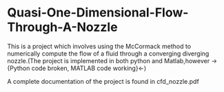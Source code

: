 # Quasi-One-Dimensional-Flow-Through-A-Nozzle
This is a project which involves using the McCormack method to numerically compute the flow of a fluid through a converging diverging nozzle.(The project is implemented in both python and Matlab,however ->{Python code broken, MATLAB code working}<-)

A complete documentation of the project is found in cfd_nozzle.pdf
